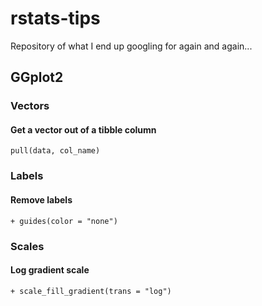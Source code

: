 # rstats-tips
Repository of what I end up googling for again and again...

## GGplot2
### Vectors
#### Get a vector out of a tibble column
`pull(data, col_name)`
### Labels
#### Remove labels
`+ guides(color = "none")`
### Scales
#### Log gradient scale
`+ scale_fill_gradient(trans = "log")`

